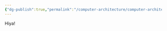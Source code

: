 ```yaml
---
{"dg-publish":true,"permalink":"/computer-architecture/computer-architecture-01/","tags":["gardenEntry"]}
---
```


Hiya!